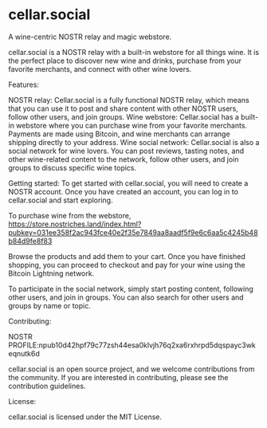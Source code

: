 # cellar.social
A wine-centric NOSTR relay and magic webstore.



cellar.social is a NOSTR relay with a built-in webstore for all things wine. It is the perfect place to discover new wine and drinks, purchase from your favorite merchants, and connect with other wine lovers.

Features:

NOSTR relay: Cellar.social is a fully functional NOSTR relay, which means that you can use it to post and share content with other NOSTR users, follow other users, and join groups.
Wine webstore: Cellar.social has a built-in webstore where you can purchase wine from your favorite merchants. Payments are made using Bitcoin, and wine merchants can arrange shipping directly to your address.
Wine social network: Cellar.social is also a social network for wine lovers. You can post reviews, tasting notes, and other wine-related content to the network, follow other users, and join groups to discuss specific wine topics.

Getting started:
To get started with cellar.social, you will need to create a NOSTR account. Once you have created an account, you can log in to cellar.social and start exploring.

To purchase wine from the webstore, 
https://store.nostriches.land/index.html?pubkey=031ee358f2ac943fce40e2f35e7849aa8aadf5f9e6c6aa5c4245b48b84d9fe8f83

Browse the products and add them to your cart. Once you have finished shopping, you can proceed to checkout and pay for your wine using the Bitcoin Lightning network.

To participate in the social network, simply start posting content, following other users, and join in groups. You can also search for other users and groups by name or topic.

Contributing:

NOSTR PROFILE:npub10d42hpf79c77zsh44esa0klvjh76q2xa6rxhrpd5dqspayc3wkeqnutk6d

cellar.social is an open source project, and we welcome contributions from the community. If you are interested in contributing, please see the contribution guidelines.

License:

cellar.social is licensed under the MIT License.
